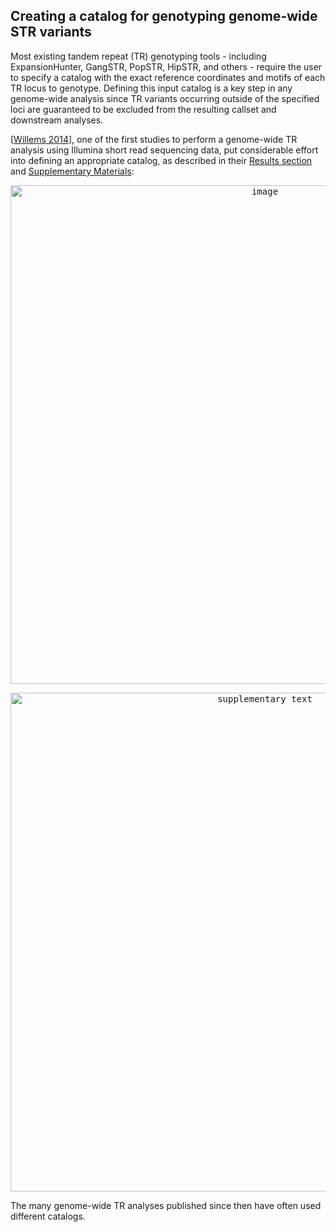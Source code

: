 ## Creating a catalog for genotyping genome-wide STR variants 

Most existing tandem repeat (TR) genotyping tools - including ExpansionHunter, GangSTR, PopSTR, HipSTR, and others - require the user to specify a catalog with the exact reference coordinates and motifs of each TR locus to genotype. Defining this input catalog is a key step in any genome-wide analysis since TR variants occurring outside of the specified loci are guaranteed to be excluded from the resulting callset and downstream analyses. 

[[Willems 2014](https://www.ncbi.nlm.nih.gov/pmc/articles/PMC4216929/)], one of the first studies to perform a genome-wide TR analysis using Illumina short read sequencing data, put considerable effort into defining an appropriate catalog, as described in their [Results section](https://www.ncbi.nlm.nih.gov/pmc/articles/PMC4216929/#sec-1title) and [Supplementary Materials](https://genome.cshlp.org/content/24/11/1894/suppl/DC1):

<p align="center"><kbd><img width="798" alt="image" src="https://github.com/bw2/bw2.github.io/assets/6240170/1f3cbc71-36b1-4c9e-9c57-7cf47763b3eb"></kbd></p>


<p align="center"><kbd>
<img width="798" alt="supplementary text" src="https://github.com/bw2/bw2.github.io/assets/6240170/a492bf1a-f56d-4923-a465-75226ceec7f0">
</kbd></p>
The many genome-wide TR analyses published since then have often used different catalogs. 
